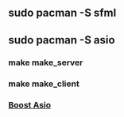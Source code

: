 ## sudo pacman -S sfml

## sudo pacman -S asio

### make make_server

### make make_client

### [Boost Asio](https://www.boost.org/doc/libs/1_69_0/doc/html/boost_asio/tutorial.html)
